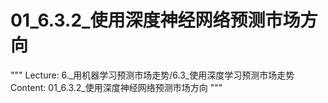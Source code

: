 # 01_6.3.2_使用深度神经网络预测市场方向

"""
Lecture: 6._用机器学习预测市场走势/6.3_使用深度学习预测市场走势
Content: 01_6.3.2_使用深度神经网络预测市场方向
"""


